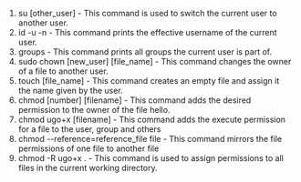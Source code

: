 1. su [other_user] - This command is used to switch the current user to another user.
2. id -u -n - This command prints the effective username of the current user.
3. groups - This command prints all groups the current user is part of.
4. sudo chown [new_user] [file_name] - This command changes the owner of a file to another user.
5. touch [file_name] - This command creates an empty file and assign it the name given by the user.
6. chmod [number] [filename] - This command adds the desired permission to the owner of the file hello.
7. chmod ugo+x [filename] - This command adds the execute permission for a file to the user, group and others
8. chmod --reference=reference_file file - This command mirrors the file permissions of one file to another file
9. chmod -R ugo+x . - This command is used to assign permissions to all files in the current working directory. 
